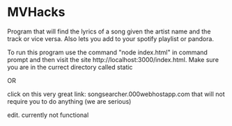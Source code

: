 # MVHacks

Program that will find the lyrics of a song given the artist name and the track or vice versa. Also lets you add to your spotify playlist or pandora.


To run this program 
use the command "node index.html" in command prompt and then visit the site http://localhost:3000/index.html. Make sure you are in the currect directory called static

OR

click on this very great link: songsearcher.000webhostapp.com that will not require you to do anything (we are serious) 

edit. currently not functional
